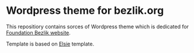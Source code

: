 # Wordpress theme for bezlik.org
This repositiory contains sorces of Wordpress theme which is dedicated for [Foundation Bezlik website](https://bezlik.org).

Template is based on [Elsie](https://elfwp.com/themes/elsie/) template.
